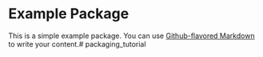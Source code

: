 # Example Package

This is a simple example package. You can use
[Github-flavored Markdown](https://guides.github.com/features/mastering-markdown/)
to write your content.# packaging_tutorial
